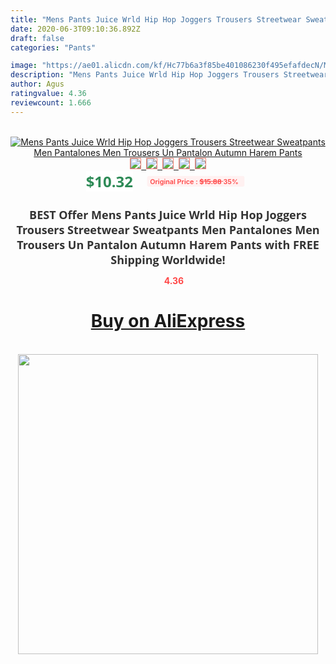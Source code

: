 ```yaml
---
title: "Mens Pants Juice Wrld Hip Hop Joggers Trousers Streetwear Sweatpants Men Pantalones Men Trousers Un Pantalon Autumn Harem Pants"
date: 2020-06-3T09:10:36.892Z
draft: false
categories: "Pants"

image: "https://ae01.alicdn.com/kf/Hc77b6a3f85be401086230f495efafdecN/Mens-Pants-Juice-Wrld-Hip-Hop-Joggers-Trousers-Streetwear-Sweatpants-Men-Pantalones-Men-Trousers-Un-Pantalon.png_220x220.png"
description: "Mens Pants Juice Wrld Hip Hop Joggers Trousers Streetwear Sweatpants Men Pantalones Men Trousers Un Pantalon Autumn Harem Pants"
author: Agus
ratingvalue: 4.36
reviewcount: 1.666
---
```

<br>
<div style="text-align: center;">
<a href="https://s.click.aliexpress.com/e/_AKpD3P" target="_blank" rel="nofollow noopener noreferrer"><img alt="Mens Pants Juice Wrld Hip Hop Joggers Trousers Streetwear Sweatpants Men Pantalones Men Trousers Un Pantalon Autumn Harem Pants" class="magnifier-image" src="https://ae01.alicdn.com/kf/Hc77b6a3f85be401086230f495efafdecN/Mens-Pants-Juice-Wrld-Hip-Hop-Joggers-Trousers-Streetwear-Sweatpants-Men-Pantalones-Men-Trousers-Un-Pantalon.png_220x220.png_640x640.jpg">
<br>
<img style="border:1px solid salmon" src="https://ae01.alicdn.com/kf/Hc77b6a3f85be401086230f495efafdecN/Mens-Pants-Juice-Wrld-Hip-Hop-Joggers-Trousers-Streetwear-Sweatpants-Men-Pantalones-Men-Trousers-Un-Pantalon.png_120x120.jpg">&nbsp;&nbsp;<img style="border:1px solid salmon" src="https://ae01.alicdn.com/kf/H0c2d5d153c22452f8b76d680cc824467Z/Mens-Pants-Juice-Wrld-Hip-Hop-Joggers-Trousers-Streetwear-Sweatpants-Men-Pantalones-Men-Trousers-Un-Pantalon.png_120x120.jpg">&nbsp;&nbsp;<img style="border:1px solid salmon" src="https://ae01.alicdn.com/kf/Hb070e4b33a464d72a46262f4ab3a6c8dO/Mens-Pants-Juice-Wrld-Hip-Hop-Joggers-Trousers-Streetwear-Sweatpants-Men-Pantalones-Men-Trousers-Un-Pantalon.png_120x120.jpg">&nbsp;&nbsp;<img style="border:1px solid salmon" src="https://ae01.alicdn.com/kf/H466c99b370314dbca52b7638a5202899h/Mens-Pants-Juice-Wrld-Hip-Hop-Joggers-Trousers-Streetwear-Sweatpants-Men-Pantalones-Men-Trousers-Un-Pantalon.png_120x120.jpg">&nbsp;&nbsp;<img style="border:1px solid salmon" src="https://ae01.alicdn.com/kf/He0382fb69081433ca777e90f3b3705dft/Mens-Pants-Juice-Wrld-Hip-Hop-Joggers-Trousers-Streetwear-Sweatpants-Men-Pantalones-Men-Trousers-Un-Pantalon.png_120x120.jpg"></a></div><br0>
<div style="text-align: center;"><span style="background-color: white; border: 0px; box-sizing: border-box; color: seagreen; display: inline-block; font-family: &quot;open sans&quot; , &quot;arial&quot; , &quot;helvetica&quot; , sans-serif , &quot;heiti&quot;; font-size: 24px; font-stretch: inherit; font-weight: 700; line-height: inherit; margin: 0px 10px 0px 0px; padding: 0px; vertical-align: middle;">$10.32 </span>
<span style="background: rgb(255 , 241 , 241); border-radius: 3px; border: 0px; box-sizing: border-box; color: #ff4747; display: inline-block; font-family: inherit; font-size: 12px; font-stretch: inherit; font-style: inherit; font-variant: inherit; font-weight: 600; line-height: inherit; margin: 0px; padding: 2px 5px; transform: scale(0.9); vertical-align: middle;">Original Price : <b style="text-decoration: line-through;">$15.88 </b> 35%&nbsp;&nbsp;</span></div>
<h1 style="color: #333333; display: inline-block; font-family: &quot;open sans&quot; , &quot;arial&quot; , &quot;helvetica&quot; , sans-serif , &quot;heiti&quot;; font-size: 18px; font-stretch: inherit; font-weight: 700; text-align: center;">BEST Offer Mens Pants Juice Wrld Hip Hop Joggers Trousers Streetwear Sweatpants Men Pantalones Men Trousers Un Pantalon Autumn Harem Pants with FREE Shipping Worldwide!</h1>
<div style="color: #ff4747; text-align: center;">
<img src="https://4.bp.blogspot.com/-M0ZcTcb-5uY/XleCXlxnR4I/AAAAAAAAAEc/OrjgMkXV1oMQFaCRZj5HQwOCBcu3w1FegCPcBGAYYCw/s1600/star.png" style="height: 15px;">&nbsp;<b>4.36</b></div>
<div class="button_cont" align="center"><a class="buynow_a" href="https://s.click.aliexpress.com/e/_AKpD3P" target="_blank" rel="nofollow noopener noreferrer"><H1>Buy on AliExpress</H1></a></div><br>
<div class="separator" style="clear: both; text-align: center;">
<img src="https://lh3.googleusercontent.com/-pTy5HemUv9M/XlePHvY0dAI/AAAAAAAAAE4/0nX5iRUoIWY8eMW9Dpxeirr157OZliDIgCLcBGAsYHQ/s1600/badge.gif" width="480">
</div>
